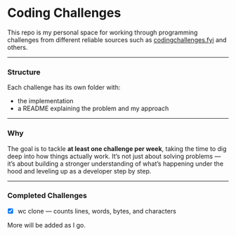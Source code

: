 # Coding Challenges

This repo is my personal space for working through programming challenges from different reliable sources such as [codingchallenges.fyi](https://codingchallenges.fyi/) and others.

---

### Structure

Each challenge has its own folder with:

* the implementation
* a README explaining the problem and my approach

---

### Why

The goal is to tackle **at least one challenge per week**, taking the time to dig deep into how things actually work.
It’s not just about solving problems — it’s about building a stronger understanding of what’s happening under the hood and leveling up as a developer step by step.

---

### Completed Challenges

* [x] wc clone — counts lines, words, bytes, and characters

More will be added as I go.
